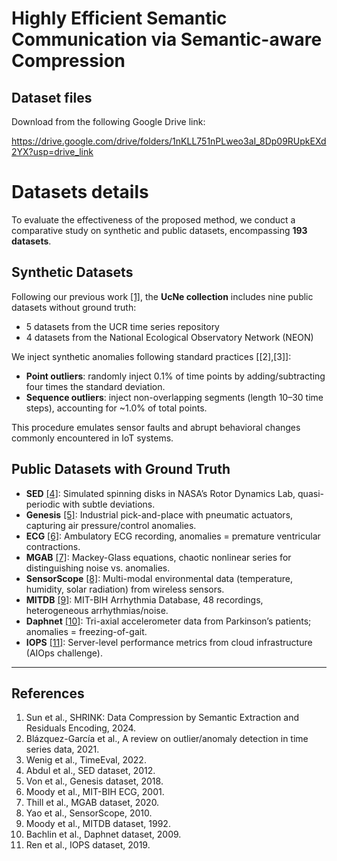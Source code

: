 # Highly Efficient Semantic Communication via Semantic-aware Compression


## Dataset files
Download from the following Google Drive link:

https://drive.google.com/drive/folders/1nKLL751nPLweo3aI_8Dp09RUpkEXd2YX?usp=drive_link


# Datasets details

To evaluate the effectiveness of the proposed method, we conduct a comparative study on synthetic and public datasets, encompassing **193 datasets**.

## Synthetic Datasets
Following our previous work [[1]](#1), the **UcNe collection** includes nine public datasets without ground truth:
- 5 datasets from the UCR time series repository  
- 4 datasets from the National Ecological Observatory Network (NEON)

We inject synthetic anomalies following standard practices [[2],[3]]:
- **Point outliers**: randomly inject 0.1% of time points by adding/subtracting four times the standard deviation.  
- **Sequence outliers**: inject non-overlapping segments (length 10–30 time steps), accounting for ~1.0% of total points.  

This procedure emulates sensor faults and abrupt behavioral changes commonly encountered in IoT systems.  

## Public Datasets with Ground Truth

- **SED** [[4]](#4): Simulated spinning disks in NASA’s Rotor Dynamics Lab, quasi-periodic with subtle deviations.  
- **Genesis** [[5]](#5): Industrial pick-and-place with pneumatic actuators, capturing air pressure/control anomalies.  
- **ECG** [[6]](#6): Ambulatory ECG recording, anomalies = premature ventricular contractions.  
- **MGAB** [[7]](#7): Mackey-Glass equations, chaotic nonlinear series for distinguishing noise vs. anomalies.  
- **SensorScope** [[8]](#8): Multi-modal environmental data (temperature, humidity, solar radiation) from wireless sensors.  
- **MITDB** [[9]](#9): MIT-BIH Arrhythmia Database, 48 recordings, heterogeneous arrhythmias/noise.  
- **Daphnet** [[10]](#10): Tri-axial accelerometer data from Parkinson’s patients; anomalies = freezing-of-gait.  
- **IOPS** [[11]](#11): Server-level performance metrics from cloud infrastructure (AIOps challenge).  

---

## References
1. Sun et al., SHRINK: Data Compression by Semantic Extraction and Residuals Encoding, 2024.  
2. Blázquez-García et al., A review on outlier/anomaly detection in time series data, 2021.  
3. Wenig et al., TimeEval, 2022.  
4. Abdul et al., SED dataset, 2012.  
5. Von et al., Genesis dataset, 2018.  
6. Moody et al., MIT-BIH ECG, 2001.  
7. Thill et al., MGAB dataset, 2020.  
8. Yao et al., SensorScope, 2010.  
9. Moody et al., MITDB dataset, 1992.  
10. Bachlin et al., Daphnet dataset, 2009.  
11. Ren et al., IOPS dataset, 2019.  

